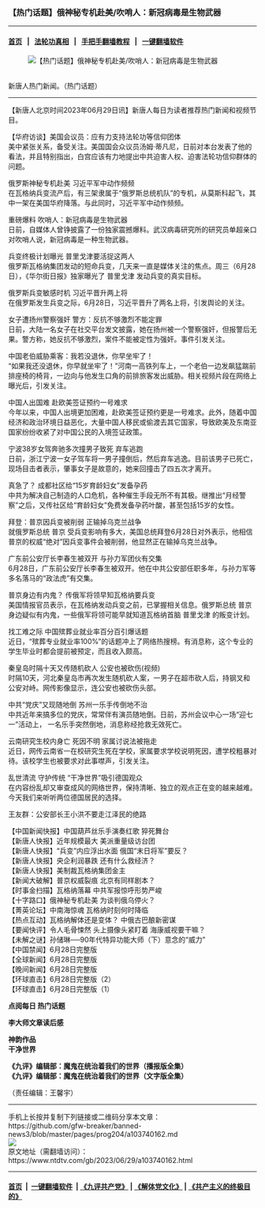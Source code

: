 ### 【热门话题】俄神秘专机赴美/吹哨人：新冠病毒是生物武器
------------------------

#### [首页](https://github.com/gfw-breaker/banned-news3/blob/master/README.md) &nbsp;&nbsp;|&nbsp;&nbsp; [法轮功真相](https://github.com/begood0513/basic/blob/master/README.md)  &nbsp;&nbsp;|&nbsp;&nbsp; [手把手翻墙教程](https://github.com/gfw-breaker/guides/wiki)  &nbsp;&nbsp;|&nbsp;&nbsp; [一键翻墙软件](https://github.com/gfw-breaker/nogfw/blob/master/README.md)  



<div><div class="featured_image">
 <figure>
  <img alt="【热门话题】俄神秘专机赴美/吹哨人：新冠病毒是生物武器" src="https://i.ntdtv.com/assets/uploads/2023/05/id103718375-45-1-1-800x450-1-2-1.jpg"/>
 </figure><br/>
 <span class="caption">
  新唐人热门新闻。（热门话题）
 </span>
</div>
</div><hr/>


<div><div class="post_content" itemprop="articleBody">
 <p>
  【新唐人北京时间2023年06月29日讯】新唐人每日为读者推荐热门新闻和视频节目。
 </p>
 <p>
  <ok href="https://www.ntdtv.com/gb/2023/06/28/a103739741.html" rel="noopener" target="_blank">
   【华府访谈】美国会议员：应有力支持法轮功等信仰团体
  </ok>
  <br/>
  美中紧张关系，备受关注。美国国会众议员汤姆·蒂凡尼，日前对本台发表了他的看法，并且特别指出，白宫应该有力地提出中共迫害人权、迫害法轮功信仰群体的问题。
 </p>
 <p>
  <ok href="https://www.ntdtv.com/gb/2023/06/29/a103740025.html" rel="noopener" target="_blank">
   俄罗斯神秘专机赴美 习近平军中动作频频
  </ok>
  <br/>
  在瓦格纳兵变流产后，有三架隶属于“俄罗斯总统机队”的专机，从莫斯科起飞，其中一架在美国华府降落。与此同时，习近平军中动作频频。
 </p>
 <p>
  <ok href="https://www.ntdtv.com/gb/2023/06/29/a103740030.html" rel="noopener" target="_blank">
   重磅爆料 吹哨人：新冠病毒是生物武器
  </ok>
  <br/>
  日前，自媒体人曾铮披露了一份独家震撼爆料。武汉病毒研究所的研究员单超亲口对吹哨人说，新冠病毒是一种生物武器。
 </p>
 <p>
  <ok href="https://www.ntdtv.com/gb/2023/06/29/a103739877.html" rel="noopener" target="_blank">
   兵变终极计划曝光 普里戈津要活捉这两人
  </ok>
  <br/>
  俄罗斯瓦格纳集团发动的短命兵变，几天来一直是媒体关注的焦点。周三（6月28日），《华尔街日报》独家曝光了
  <ok href="https://www.ntdtv.com/gb/普里戈津.htm">
   普里戈津
  </ok>
  发动兵变的真实目标。
 </p>
 <p>
  <ok href="https://www.ntdtv.com/gb/2023/06/29/a103739956.html" rel="noopener" target="_blank">
   俄罗斯兵变敏感时机 习近平晋升两上将
  </ok>
  <br/>
  在俄罗斯发生兵变之际，6月28日，习近平晋升了两名上将，引发舆论的关注。
 </p>
 <p>
  <ok href="https://www.ntdtv.com/gb/2023/06/29/a103740117.html" rel="noopener" target="_blank">
   女子遭扬州警察强奸 警方：反抗不够激烈不能定罪
  </ok>
  <br/>
  日前，大陆一名女子在社交平台发文披露，她在扬州被一个警察强奸，但报警后无果。警方称，她反抗不够激烈，案件不能被定性为强奸。事件引发关注。
 </p>
 <p>
  <ok href="https://www.ntdtv.com/gb/2023/06/29/a103739947.html" rel="noopener" target="_blank">
   中国老伯威胁乘客：我若没退休，你早坐牢了！
  </ok>
  <br/>
  “如果我还没退休，你早就坐牢了！”河南一高铁列车上，一个老伯一边发飙猛踹前排座椅的椅背，一边向与他发生口角的前排旅客发出威胁。相关视频片段在网络上曝光后，引发关注。
 </p>
 <p>
  <ok href="https://www.ntdtv.com/gb/2023/06/29/a103740155.html" rel="noopener" target="_blank">
   中国人出国难 赴欧美签证预约一号难求
  </ok>
  <br/>
  今年以来，中国人出境更加困难，赴欧美签证预约更是一号难求。此外，随着中国经济和政治环境日益恶化，大量中国人移民或偷渡去其它国家，导致欧美及东南亚国家纷纷收紧了对中国公民的入境签证政策。
 </p>
 <p>
  <ok href="https://www.ntdtv.com/gb/2023/06/29/a103740132.html" rel="noopener" target="_blank">
   宁波38岁女驾奔驰多次撞男子致死 弃车逃跑
  </ok>
  <br/>
  日前，浙江宁波一女子驾车将一男子撞倒后，然后弃车逃逸。目前该男子已死亡，现场目击者表示，肇事女子是故意的，她来回撞击了四五次才离开。
 </p>
 <p>
  <ok href="https://www.ntdtv.com/gb/2023/06/28/a103739794.html" rel="noopener" target="_blank">
   真急了？ 成都社区给“15岁育龄妇女”发备孕药
  </ok>
  <br/>
  中共为解决自己制造的人口危机，各种催生手段无所不有其极。继推出“月经警察”之后，又传社区给“育龄妇女”免费发备孕药叶酸，甚至包括15岁的女性。
 </p>
 <p>
  <ok href="https://www.ntdtv.com/gb/2023/06/29/a103740109.html" rel="noopener" target="_blank">
   拜登：普京因兵变被削弱 正输掉乌克兰战争
  </ok>
  <br/>
  就俄罗斯总统
  <ok href="https://www.ntdtv.com/gb/普京.htm">
   普京
  </ok>
  受兵变影响有多大，美国总统拜登6月28日对外表示，他相信普京的权威“绝对”因兵变事件会被削弱，他显然正在输掉乌克兰战争。
 </p>
 <p>
  <ok href="https://www.ntdtv.com/gb/2023/06/29/a103740074.html" rel="noopener" target="_blank">
   广东前公安厅长李春生被双开 与孙力军团伙有交集
  </ok>
  <br/>
  6月28日，广东前公安厅长李春生被双开。他在中共公安部任职多年，与孙力军等多名落马的“政法虎”有交集。
 </p>
 <p>
  <ok href="https://www.ntdtv.com/gb/2023/06/29/a103739935.html" rel="noopener" target="_blank">
   普京身边有内鬼？ 传俄军将领早知瓦格纳要兵变
  </ok>
  <br/>
  美国情报官员表示，在瓦格纳发动兵变之前，已掌握相关信息。俄罗斯总统
  <ok href="https://www.ntdtv.com/gb/普京.htm">
   普京
  </ok>
  身边疑似有内鬼，一些俄军将领可能早就知道瓦格纳首脑
  <ok href="https://www.ntdtv.com/gb/普里戈津.htm">
   普里戈津
  </ok>
  的叛变计划。
 </p>
 <p>
  <ok href="https://www.ntdtv.com/gb/2023/06/28/a103739764.html" rel="noopener" target="_blank">
   找工难之际 中国殡葬业就业率百分百引爆话题
  </ok>
  <br/>
  近日，“殡葬专业就业率100%”的话题冲上了网络热搜榜。有消息称，这个专业的学生毕业时都会提前被预定，而且收入颇高。
 </p>
 <p>
  <ok href="https://www.ntdtv.com/gb/2023/06/28/a103739659.html" rel="noopener" target="_blank">
   秦皇岛时隔十天又传随机砍人 公安也被砍伤(视频)
  </ok>
  <br/>
  时隔10天，河北秦皇岛市再次发生随机砍人案，一男子在超市砍人后，持钢叉和公安对峙。网传影像显示，连公安也被砍伤头部。
 </p>
 <p>
  <ok href="https://www.ntdtv.com/gb/2023/06/28/a103739825.html" rel="noopener" target="_blank">
   中共“党庆”又现随地倒 苏州一乐手传倒地不治
  </ok>
  <br/>
  中共近年来搞多位的党庆，常常伴有演员随地倒。日前，苏州会议中心一场“迎七一”活动上， 一名乐手突然倒地，消息称经抢救无效死亡。
 </p>
 <p>
  <ok href="https://www.ntdtv.com/gb/2023/06/28/a103739718.html" rel="noopener" target="_blank">
   云南研究生校内身亡 死因不明 家属讨说法被拖走
  </ok>
  <br/>
  近日，网传云南省一在校研究生死在学校，家属要求学校说明死因，遭学校粗暴对待。该校学生也被要求对此事噤声，引发关注。
 </p>
 <p>
  <ok href="https://www.ntdtv.com/gb/2023/06/29/a103739887.html" rel="noopener" target="_blank">
   乱世清流 守护传统 “干净世界”吸引德国观众
  </ok>
  <br/>
  在内容纷乱却又审查成风的网络世界，保持清晰、独立的观点正在变的越来越难。今天我们来听听两位德国居民的选择。
 </p>
 <p>
  <ok href="https://www.ntdtv.com/gb/2023/06/28/a103739865.html" rel="noopener" target="_blank">
   王友群：公安部长王小洪不要走江泽民的绝路
  </ok>
 </p>
 <p>
  <ok href="https://www.ntdtv.com/gb/2023/06/29/a103740023.html" rel="noopener" target="_blank">
   【中国新闻快报】中国葫芦丝乐手演奏红歌 猝死舞台
  </ok>
  <br/>
  <ok href="https://www.ntdtv.com/gb/2023/06/28/a103739867.html" rel="noopener" target="_blank">
   【新唐人快报】近年规模最大 美派重量级访台团
  </ok>
  <br/>
  <ok href="https://www.ntdtv.com/gb/2023/06/29/a103740010.html" rel="noopener" target="_blank">
   【新唐人快报】“兵变”内应浮出水面 俄国“末日将军”要反？
  </ok>
  <br/>
  <ok href="https://www.ntdtv.com/gb/2023/06/28/a103739815.html" rel="noopener" target="_blank">
   【新唐人快报】央企利润暴跌 还有什么救经济？
  </ok>
  <br/>
  <ok href="https://www.ntdtv.com/gb/2023/06/28/a103739691.html" rel="noopener" target="_blank">
   【新唐人快报】美制裁瓦格纳集团金主
  </ok>
  <br/>
  <ok href="https://www.ntdtv.com/gb/2023/06/29/a103740100.html" rel="noopener" target="_blank">
   【新闻大破解】普京权威裂痕 北京有同样剧本？
  </ok>
  <br/>
  <ok href="https://www.ntdtv.com/gb/2023/06/28/a103739745.html" rel="noopener" target="_blank">
   【时事金扫描】瓦格纳落幕 中共军报惊呼形势严峻
  </ok>
  <br/>
  <ok href="https://www.ntdtv.com/gb/2023/06/28/a103739724.html" rel="noopener" target="_blank">
   【十字路口】俄神秘专机赴美 为谈判俄乌停火？
  </ok>
  <br/>
  <ok href="https://www.ntdtv.com/gb/2023/06/28/a103739862.html" rel="noopener" target="_blank">
   【菁英论坛】中南海惊魂 瓦格纳时刻何时降临
  </ok>
  <br/>
  <ok href="https://www.ntdtv.com/gb/2023/06/29/a103739936.html" rel="noopener" target="_blank">
   【热点互动】瓦格纳解体还是变体？ 中俄古巴酿新密谋
  </ok>
  <br/>
  <ok href="https://www.ntdtv.com/gb/2023/06/29/a103740066.html" rel="noopener" target="_blank">
   【要闻快评】令人毛骨悚然 头上摄像头紧盯着 海康威视要干嘛？
  </ok>
  <br/>
  <ok href="https://www.ntdtv.com/gb/2023/06/29/a103739992.html" rel="noopener" target="_blank">
   【未解之谜】孙储琳──90年代特异功能大师（下）意念的“威力”
  </ok>
  <br/>
  <ok href="https://www.ntdtv.com/gb/2023/06/28/a103739675.html" rel="noopener" target="_blank">
   【中国禁闻】6月28日完整版
  </ok>
  <br/>
  <ok href="https://www.ntdtv.com/gb/2023/06/28/a103739873.html" rel="noopener" target="_blank">
   【全球新闻】6月28日完整版
  </ok>
  <br/>
  <ok href="https://www.ntdtv.com/gb/2023/06/29/a103740022.html" rel="noopener" target="_blank">
   【晚间新闻】6月28日完整版
  </ok>
  <br/>
  <ok href="https://www.ntdtv.com/gb/2023/06/28/a103739739.html" rel="noopener" target="_blank">
   【环球直击】6月28日完整版（2）
  </ok>
  <br/>
  <ok href="https://www.ntdtv.com/gb/2023/06/28/a103739552.html" rel="noopener" target="_blank">
   【环球直击】6月28日完整版（1）
  </ok>
 </p>
 <p>
  <strong>
   点阅每日
   <ok href="http://www.ntdtv.com/gb/%E7%86%B1%E9%96%80%E8%A9%B1%E9%A1%8C.htm">
    热门话题
   </ok>
  </strong>
 </p>
 <p>
  <strong>
   <ok href="https://www.ntdtv.com/gb/prog560018" rel="noopener" target="_blank">
    李大师文章读后感
   </ok>
  </strong>
 </p>
 <p>
  <strong>
   <ok href="https://www.ntdtv.com/gb/prog501061" rel="noopener" target="_blank">
    神韵作品
   </ok>
  </strong>
  <br/>
  <strong>
   <ok href="https://www.ganjing.com/zh-TW" rel="noopener" target="_blank">
    干净世界
   </ok>
  </strong>
 </p>
 <p>
  <strong>
   <ok href="https://www.ntdtv.com/gb/2019/02/15/a102512426.html" rel="noopener" target="_blank">
    《九评》编辑部：魔鬼在统治着我们的世界（播报版全集）
   </ok>
  </strong>
  <br/>
  <strong>
   <ok href="https://www.ntdtv.com/gb/2018/06/08/a1378888.html" rel="noopener" target="_blank">
    《九评》编辑部：魔鬼在统治着我们的世界（文字版全集）
   </ok>
  </strong>
 </p>
 <p>
  （责任编辑：王馨宇）
 </p>
 <div class="single_ad">
 </div>
</div>
</div>
<hr/>
手机上长按并复制下列链接或二维码分享本文章：<br/>
https://github.com/gfw-breaker/banned-news3/blob/master/pages/prog204/a103740162.md <br/>
<a href='https://github.com/gfw-breaker/banned-news3/blob/master/pages/prog204/a103740162.md'><img src='https://github.com/gfw-breaker/banned-news3/blob/master/pages/prog204/a103740162.md.png'/></a> <br/>
原文地址（需翻墙访问）：https://www.ntdtv.com/gb/2023/06/29/a103740162.html


------------------------
#### [首页](https://github.com/gfw-breaker/banned-news3/blob/master/README.md) &nbsp;|&nbsp; [一键翻墙软件](https://github.com/gfw-breaker/nogfw/blob/master/README.md) &nbsp;| [《九评共产党》](https://github.com/gfw-breaker/9ping.md/blob/master/README.md#九评之一评共产党是什么) | [《解体党文化》](https://github.com/gfw-breaker/jtdwh.md/blob/master/README.md) | [《共产主义的终极目的》](https://github.com/gfw-breaker/gczydzjmd.md/blob/master/README.md)


<img src='http://gfw-breaker.win/banned-news3/pages/prog204/a103740162.md' width='0px' height='0px'/>
